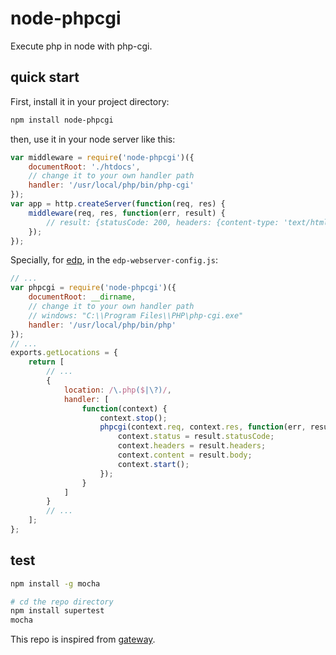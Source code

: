 node-phpcgi
===========

Execute php in node with php-cgi.

## quick start

First, install it in your project directory:

```bash
npm install node-phpcgi
```

then, use it in your node server like this:

```javascript
var middleware = require('node-phpcgi')({
    documentRoot: './htdocs',
    // change it to your own handler path
    handler: '/usr/local/php/bin/php-cgi'
});
var app = http.createServer(function(req, res) {
    middleware(req, res, function(err, result) {
        // result: {statusCode: 200, headers: {content-type: 'text/html'}, body: 'html'}
    });
});
```

Specially, for [edp](https://github.com/ecomfe/edp), in the `edp-webserver-config.js`:

```javascript
// ...
var phpcgi = require('node-phpcgi')({
    documentRoot: __dirname,
    // change it to your own handler path
    // windows: "C:\\Program Files\\PHP\php-cgi.exe"
    handler: '/usr/local/php/bin/php'
});
// ...
exports.getLocations = {
    return [
        // ...
        {
            location: /\.php($|\?)/,
            handler: [
                function(context) {
                    context.stop();
                    phpcgi(context.req, context.res, function(err, result) {
                        context.status = result.statusCode;
                        context.headers = result.headers;
                        context.content = result.body;
                        context.start();
                    });
                }
            ]
        }
        // ...
    ];
};
```

## test

```bash
npm install -g mocha

# cd the repo directory
npm install supertest
mocha
```

This repo is inspired from [gateway](https://github.com/fgnass/gateway.git).
